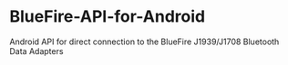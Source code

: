 # BlueFire-API-for-Android
Android API for direct connection to the BlueFire J1939/J1708 Bluetooth Data Adapters
